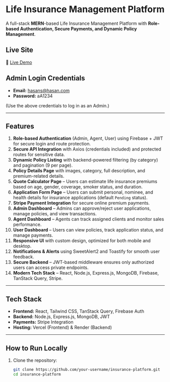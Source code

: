 # Life Insurance Management Platform

A full-stack **MERN**-based Life Insurance Management Platform with **Role-based Authentication, Secure Payments, and Dynamic Policy Management**.

## Live Site
🔗 [Live Demo](https://tomorrow-130f9.web.app/)

## Admin Login Credentials
- **Email:** hasans@hasan.com  
- **Password:**  aA1234 

(Use the above credentials to log in as an Admin.)

---

## Features

1. **Role-based Authentication** (Admin, Agent, User) using Firebase + JWT for secure login and route protection.  
2. **Secure API Integration** with Axios (credentials included) and protected routes for sensitive data.  
3. **Dynamic Policy Listing** with backend-powered filtering (by category) and pagination (9 per page).  
4. **Policy Details Page** with images, category, full description, and premium-related details.  
5. **Quote Calculator Page** – Users can estimate life insurance premiums based on age, gender, coverage, smoker status, and duration.  
6. **Application Form Page** – Users can submit personal, nominee, and health details for insurance applications (default `Pending` status).  
7. **Stripe Payment Integration** for secure online premium payments.  
8. **Admin Dashboard** – Admins can approve/reject user applications, manage policies, and view transactions.  
9. **Agent Dashboard** – Agents can track assigned clients and monitor sales performance.  
10. **User Dashboard** – Users can view policies, track application status, and manage payments.  
11. **Responsive UI** with custom design, optimized for both mobile and desktop.  
12. **Notifications & Alerts** using SweetAlert2 and Toastify for smooth user feedback.  
13. **Secure Backend** – JWT-based middleware ensures only authorized users can access private endpoints.  
14. **Modern Tech Stack** – React, Node.js, Express.js, MongoDB, Firebase, TanStack Query, Stripe.  

---

## Tech Stack
- **Frontend:** React, Tailwind CSS, TanStack Query, Firebase Auth  
- **Backend:** Node.js, Express.js, MongoDB, JWT  
- **Payments:** Stripe Integration  
- **Hosting:** Vercel (Frontend) & Render (Backend)

---

## How to Run Locally

1. Clone the repository:  
   ```bash
   git clone https://github.com/your-username/insurance-platform.git
   cd insurance-platform
